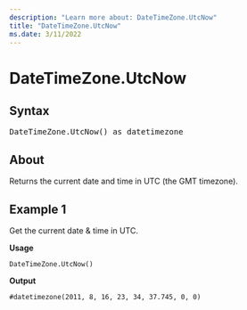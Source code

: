 ```yaml
---
description: "Learn more about: DateTimeZone.UtcNow"
title: "DateTimeZone.UtcNow"
ms.date: 3/11/2022
---
```

# DateTimeZone.UtcNow

## Syntax

<pre>
DateTimeZone.UtcNow() as datetimezone
</pre>
  
## About

Returns the current date and time in UTC (the GMT timezone).

## Example 1

Get the current date & time in UTC.

**Usage**

```powerquery-m
DateTimeZone.UtcNow()
```

**Output**

`#datetimezone(2011, 8, 16, 23, 34, 37.745, 0, 0)`
